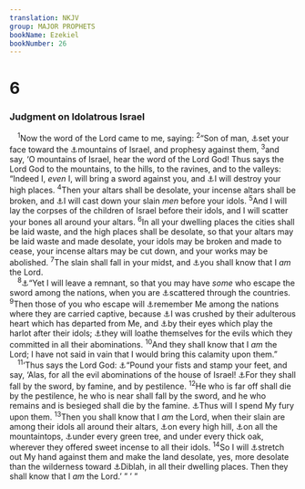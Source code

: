 ```yaml
---
translation: NKJV
group: MAJOR PROPHETS
bookName: Ezekiel 
bookNumber: 26
---
```


<div class="title"><h1>6</h1><h3>Judgment on Idolatrous Israel</h3></div>
<span class="verse exe_6_1"> <sup>1</sup>Now the word of the Lord came to me, saying: </span>
<span class="verse exe_6_2"><sup>2</sup>“Son of man, <a data-toggle="tooltip" data-placement="bottom" title="Ezek. 20:46; 21:2; 25:2">⚓</a>set your face toward the <a data-toggle="tooltip" data-placement="bottom" title="Ezek. 36:1">⚓</a>mountains of Israel, and prophesy against them, </span>
<span class="verse exe_6_3"><sup>3</sup>and say, ‘O mountains of Israel, hear the word of the Lord God! Thus says the Lord God to the mountains, to the hills, to the ravines, and to the valleys: “Indeed I, <i>even</i> I, will bring a sword against you, and <a data-toggle="tooltip" data-placement="bottom" title="Lev. 26:30">⚓</a>I will destroy your high places. </span>
<span class="verse exe_6_4"><sup>4</sup>Then your altars shall be desolate, your incense altars shall be broken, and <a data-toggle="tooltip" data-placement="bottom" title="Lev. 26:30">⚓</a>I will cast down your slain <i>men</i> before your idols. </span>
<span class="verse exe_6_5"><sup>5</sup>And I will lay the corpses of the children of Israel before their idols, and I will scatter your bones all around your altars. </span>
<span class="verse exe_6_6"><sup>6</sup>In all your dwelling places the cities shall be laid waste, and the high places shall be desolate, so that your altars may be laid waste and made desolate, your idols may be broken and made to cease, your incense altars may be cut down, and your works may be abolished. </span>
<span class="verse exe_6_7"><sup>7</sup>The slain shall fall in your midst, and <a data-toggle="tooltip" data-placement="bottom" title="Ezek. 7:4, 9">⚓</a>you shall know that I <i>am</i> the Lord.<br/></span>
<span class="verse exe_6_8"> <sup>8</sup><a data-toggle="tooltip" data-placement="bottom" title="Jer. 44:28; Ezek. 5:2, 12; 12:16; 14:22">⚓</a>“Yet I will leave a remnant, so that you may have <i>some</i> who escape the sword among the nations, when you are <a data-toggle="tooltip" data-placement="bottom" title="Ezek. 5:12">⚓</a>scattered through the countries. </span>
<span class="verse exe_6_9"><sup>9</sup>Then those of you who escape will <a data-toggle="tooltip" data-placement="bottom" title="(Deut. 4:29); Ps. 137; Jer. 51:50">⚓</a>remember Me among the nations where they are carried captive, because <a data-toggle="tooltip" data-placement="bottom" title="Ps. 78:40; Is. 7:13; 43:24; Hos. 11:8">⚓</a>I was crushed by their adulterous heart which has departed from Me, and <a data-toggle="tooltip" data-placement="bottom" title="Num. 15:39; Ezek. 20:7, 24">⚓</a>by their eyes which play the harlot after their idols; <a data-toggle="tooltip" data-placement="bottom" title="Lev. 26:39; Job 42:6; Ezek. 20:43; 36:31">⚓</a>they will loathe themselves for the evils which they committed in all their abominations. </span>
<span class="verse exe_6_10"><sup>10</sup>And they shall know that I <i>am</i> the Lord; I have not said in vain that I would bring this calamity upon them.”<br/></span>
<span class="verse exe_6_11"> <sup>11</sup>‘Thus says the Lord God: <a data-toggle="tooltip" data-placement="bottom" title="Ezek. 21:14">⚓</a>“Pound your fists and stamp your feet, and say, ‘Alas, for all the evil abominations of the house of Israel! <a data-toggle="tooltip" data-placement="bottom" title="Ezek. 5:12">⚓</a>For they shall fall by the sword, by famine, and by pestilence. </span>
<span class="verse exe_6_12"><sup>12</sup>He who is far off shall die by the pestilence, he who is near shall fall by the sword, and he who remains and is besieged shall die by the famine. <a data-toggle="tooltip" data-placement="bottom" title="Lam. 4:11, 22; Ezek. 5:13">⚓</a>Thus will I spend My fury upon them. </span>
<span class="verse exe_6_13"><sup>13</sup>Then you shall know that I <i>am</i> the Lord, when their slain are among their idols all around their altars, <a data-toggle="tooltip" data-placement="bottom" title="Jer. 2:20; 3:6">⚓</a>on every high hill, <a data-toggle="tooltip" data-placement="bottom" title="1 Kin. 14:23; 2 Kin. 16:4; Ezek. 20:28; Hos. 4:13">⚓</a>on all the mountaintops, <a data-toggle="tooltip" data-placement="bottom" title="Is. 57:5">⚓</a>under every green tree, and under every thick oak, wherever they offered sweet incense to all their idols. </span>
<span class="verse exe_6_14"><sup>14</sup>So I will <a data-toggle="tooltip" data-placement="bottom" title="Is. 5:25; Ezek. 14:13; 20:33, 34">⚓</a>stretch out My hand against them and make the land desolate, yes, more desolate than the wilderness toward <a data-toggle="tooltip" data-placement="bottom" title="Num. 33:46">⚓</a>Diblah, in all their dwelling places. Then they shall know that I <i>am</i> the Lord.’ ” ’ ”<br/></span>
